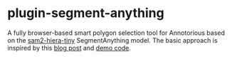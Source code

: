 # plugin-segment-anything

A fully browser-based smart polygon selection tool for Annotorious based on the [sam2-hiera-tiny](https://huggingface.co/g-ronimo/sam2-tiny) SegmentAnything model. The basic approach is inspired by this [blog post](https://medium.com/@geronimo7/in-browser-image-segmentation-with-segment-anything-model-2-c72680170d92) and [demo code](https://github.com/geronimi73/next-sam). 


